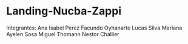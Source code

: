 # Landing-Nucba-Zappi
Integrantes:
Ana Isabel Perez
Facundo Oyhanarte
Lucas Silva
Mariana Ayelen Sosa
Miguel Thomann
Nestor Challier
